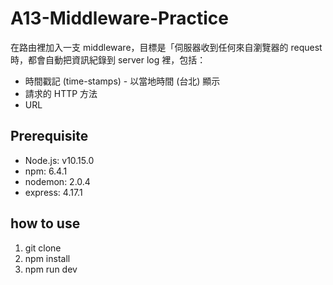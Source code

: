 # A13-Middleware-Practice

在路由裡加入一支 middleware，目標是「伺服器收到任何來自瀏覽器的 request 時，都會自動把資訊紀錄到 server log 裡，包括：

- 時間戳記 (time-stamps) - 以當地時間 (台北) 顯示
- 請求的 HTTP 方法
- URL


## Prerequisite

- Node.js: v10.15.0
- npm: 6.4.1
- nodemon: 2.0.4
- express: 4.17.1

## how to use

1. git clone 
2. npm install
3. npm run dev

